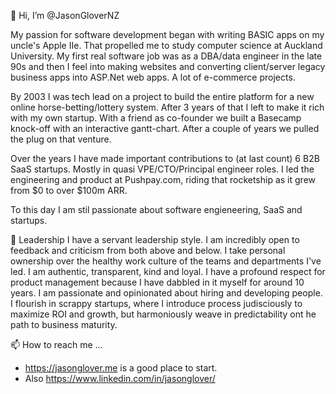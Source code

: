 👋 Hi, I’m @JasonGloverNZ

My passion for software development began with writing BASIC apps on my uncle's Apple IIe. That propelled me to study computer science at Auckland University. My first real software job was as a DBA/data engineer in the late 90s and then I feel into making websites and converting client/server legacy business apps into ASP.Net web apps.  A lot of e-commerce projects.

By 2003 I was tech lead on a project to build the entire platform for a new online horse-betting/lottery system. After 3 years of that I left to make it rich with my own startup.  With a friend as co-founder we built a Basecamp knock-off with an interactive gantt-chart.  After a couple of years we pulled the plug on that venture.

Over the years I have made important contributions to (at last count) 6 B2B SaaS startups. Mostly in quasi VPE/CTO/Principal engineer roles. I led the engineering and product at Pushpay.com, riding that rocketship as it grew from $0 to over $100m ARR.

To this day I am stil passionate about software engieneering, SaaS and startups.

💼 Leadership
I have a servant leadership style. I am incredibly open to feedback and criticism from both above and below. I take personal ownership over the healthy work culture of the teams and departments I've led. I am authentic, transparent, kind and loyal.
I have a profound respect for product management because I have dabbled in it myself for around 10 years. I am passionate and opinionated about hiring and developing people. I flourish in scrappy startups, where I introduce process judisciously to maximize ROI and growth, but harmoniously weave in predictability ont he path to business maturity.  

📫 How to reach me ...
- https://jasonglover.me is a good place to start.
- Also https://www.linkedin.com/in/jasonglover/

